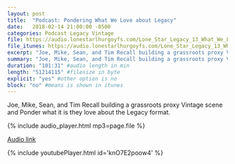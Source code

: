 ```yaml
---
layout: post
title:  "Podcast: Pondering What We Love about Legacy"
date:   2018-02-14 21:00:00 -0500
categories: Podcast Legacy Vintage
file: https://audio.lonestarlhurgoyfs.com/Lone_Star_Legacy_13_What_We_Love_about_Legacy.mp3
file_itunes: https://audio.lonestarlhurgoyfs.com/Lone_Star_Legacy_13_What_We_Love_about_Legacy.mp3
excerpt: "Joe, Mike, Sean, and Tim Recall building a grassroots proxy Vintage scene and Ponder what it is they love about the Legacy format." 
summary: "Joe, Mike, Sean, and Tim Recall building a grassroots proxy Vintage scene and Ponder what it is they love about the Legacy format."
duration: "101:31" #audio length in min
length: "51214115" #filesize in byte
explicit: "yes" #other option is no
block: "no" #means is shown in itunes
---
```


Joe, Mike, Sean, and Tim Recall building a grassroots proxy Vintage scene and Ponder what it is they love about the Legacy format.

{% include audio_player.html mp3=page.file %}

[Audio link](https://audio.lonestarlhurgoyfs.com/Lone_Star_Legacy_13_What_We_Love_about_Legacy.mp3)

{% include youtubePlayer.html id='knO7E2poow4' %}


